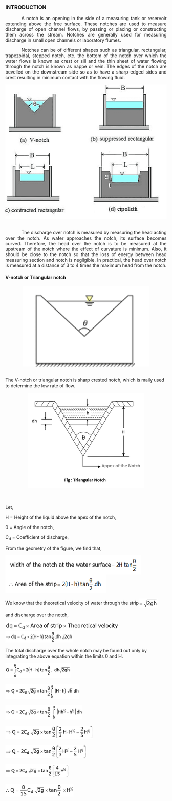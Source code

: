 ### INTRODUCTION<br>

<p style="text-indent: 50px; text-align: justify;">A notch is an opening in the side of a measuring tank or reservoir extending above the free surface. These notches are used to measure discharge of open channel flows, by passing or placing or constructing them across the stream. Notches are generally used for measuring discharge in small open channels or laboratory flumes.</p>

<p style="text-indent: 50px; text-align: justify;">Notches can be of different shapes such as triangular, rectangular, trapezoidal, stepped notch, etc. the bottom of the notch over which the water flows is known as crest or sill and the thin sheet of water flowing through the notch is known as nappe or vein. The edges of the notch are bevelled on the downstream side so as to have a sharp-edged sides and crest resulting in minimum
contact with the flowing fluid.</p>

<center><img src="images/v1.png" style =" width:525px; height:418px; object-fit: cover;"></center></br>

<p style="text-indent: 50px; text-align: justify;">The discharge over notch is measured by measuring the head acting over the notch. As water approaches the notch, its surface becomes curved. Therefore, the head over the notch is to be measured at the upstream of the notch where the effect of curvature is minimum. Also, it should be close to the notch so that the loss of energy between head measuring section and notch is negligible. In practical, the head over notch is measured at a distance of 3 to 4 times the maximum head from the notch.</p>

#### V-notch or Triangular notch
<center><img src="images/v2.png" style =" width:395px; height:250px;  object-fit: cover;"></center></br>

<p>The V-notch or triangular notch is sharp crested notch, which is maily used to determine the low rate of flow.</p>

<center><img src="images/v3.png" style =" width:363px; height:297px;"></center></br></br>

<p>Let,</p>
<p>H = Height of the liquid above the apex of the notch,</p>
<p>&theta; = Angle of the notch,</p>
<p>C<sub>d</sub> = Coefficient of discharge,</p>
<p>From the geometry of the figure, we find that,</p>


<img src="images/v4.PNG" style =" width:424px; height:60px;vertical-align:middle">

<img src="images/v5.PNG" style =" width:315px; height:58px;">

<span>We know that the theoretical velocity of water through the strip</span><img src="images/v6.png" style =" width:59px; height:28px;vertical-align:middle">

<p>and discharge over the notch,</p>


<img src="images/v7.png" style =" width:356px; height:25px;"></br>
<img src="images/v8.png" style =" width:211px; height:35px;"></br>

<p>The total discharge over the whole notch may be found out only by integrating the above equation within the limits 0 and H.</p>

<img src="images/v9.png" style =" width:203px; height:45px;"></br></br>
<img src="images/v10.png" style =" width:231px; height:45px;"></br></br>
<img src="images/v11.png" style =" width:241px; height:45px;"></br></br>
<img src="images/v12.png" style =" width:274px; height:40px;"></br></br>
<img src="images/v13.png" style =" width:253px; height:40px;"></br></br>
<img src="images/v14.png" style =" width:198px; height:40px;"></br></br>
<img src="images/v15.png" style =" width:213px; height:40px;"></br></br></br>
